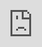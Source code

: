 ```yaml
---
layout: post
title: "한국 애니메이션 영화 '빨간 구두와 일곱 난쟁이'가 아카데미상 후보에 올랐다."
author: "undefined"
thumbnail: "https://www.allkpop.com/upload/2021/02/content/091739/thumb/1612910364-image.png"
tags: 
---
```



![image](https://www.allkpop.com/upload/2021/02/content/091739/1612910364-image.png)

한국의 애니메이션 회사가 만든 애니메이션 영화가 아카데미상 후보에 올랐다.

싸이더스 애니메이션 제작사에 따르면 지난 2월 9일 `붉은 구두와 일곱 난쟁이`가 제93회 아카데미 장편 애니메이션 부문 1차 후보작 중 한 명으로 선정됐다.

`빨간 구두와 일곱 난쟁이`, 디즈니 픽사의 `영혼`, 드림웍스의 `두루미2: 뉴에이지` 등 총 27개 작품이 후보로 선정됐다. 상상호 감독의 `가짜`는 제86회 아카데미 시상식 당시 1차 후보군에 선정됐지만 최종 후보로 선정되지는 않았다.


<div class="video_wrapper" style="padding-top: 56.25%;">
    <iframe width="100%" height="100%" src="https://www.youtube.com/embed/rsRGaZk0PII" frameborder="0" allow="accelerometer; autoplay; clipboard-write; encrypted-media; gyroscope; picture-in-picture" allowfullscreen="" style="position: absolute; top: 0px; left: 0px; width: 100%; height: 100%;"></iframe>
</div>


아카데미 장편 애니메이션 부문 1차 선정에서 한국 애니메이션 영화가 후보에 오른 것은 이번이 두 번째다. 선정 자격과 절차가 까다롭고, 주로 미국이 애니메이션 작품의 강국이기 때문에 한국 애니메이션 영화가 주목을 받는 경우는 드물기 때문이다.

![image](https://www.allkpop.com/upload/2021/02/content/091759/1612911599-image.png)

《붉은 신발과 일곱 난쟁이》는 홍성호 감독의 3D 애니메이션 영화로, 2019년에 개봉되었다. 이 영화는 그 해 82만 명 이상의 관객을 끌어 모았고 한국에서 가장 높은 애니메이션 상인 대통령상을 받았다.

이 영화는 유럽과 호주를 포함한 전 세계 123개국에서 개봉되었다. 2020년 9월, 영화는 라이온스 게이트와 같은 6개의 주요 영화 배급사를 통해 미국 시장에 진출했다.

한국인이 애니메이션 영화 제작에 참여한 사례는 있었지만 전적으로 한국 팀이 만든 피처링 애니메이션이 미국 시장에 진출한 것은 `빨간 구두와 일곱 난쟁이`가 처음이다.

싸이더스 애니메이션 홍수진 PD는 "미국 시장 진출이 워낙 어려운 상황에서 아카데미 1차 후보군에 지명될 수 있게 돼 영광"이라고 말했다.

![image](https://www.allkpop.com/upload/2021/02/content/091800/1612911608-image.png)